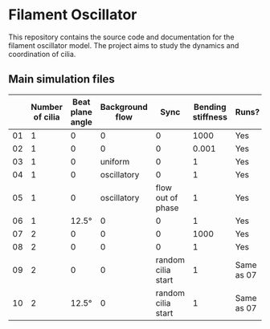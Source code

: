 # Filament Oscillator

This repository contains the source code and documentation for the filament oscillator model. The project aims to study the dynamics and coordination of cilia.

## Main simulation files

||Number of cilia|Beat plane angle|Background flow|Sync|Bending stiffness|Runs?
|---|---|---|---|---|---|---|
|01|1|0|0|0|1000|Yes|
|02|1|0|0|0|0.001|Yes|
|03|1|0|uniform|0|1|Yes|
|04|1|0|oscillatory|0|1|Yes|
|05|1|0|oscillatory|flow out of phase|1|Yes|
|06|1|12.5°|0|0|1|Yes|
|07|2|0|0|0|1000|Yes|
|08|2|0|0|0|1|Yes|
|09|2|0|0|random cilia start|1|Same as 07|
|10|2|12.5°|0|random cilia start|1|Same as 07|
